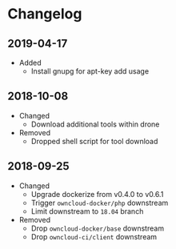 # Changelog

## 2019-04-17

* Added
  * Install gnupg for apt-key add usage

## 2018-10-08

* Changed
  * Download additional tools within drone
* Removed
  * Dropped shell script for tool download

## 2018-09-25

* Changed
  * Upgrade dockerize from v0.4.0 to v0.6.1
  * Trigger `owncloud-docker/php` downstream
  * Limit downstream to `18.04` branch
* Removed
  * Drop `owncloud-docker/base` downstream
  * Drop `owncloud-ci/client` downstream
